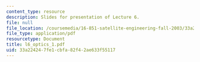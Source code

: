 ```yaml
---
content_type: resource
description: Slides for presentation of Lecture 6.
file: null
file_location: /coursemedia/16-851-satellite-engineering-fall-2003/33a224247fe1cbfa82f42ae633f55117_l6_optics_1.pdf
file_type: application/pdf
resourcetype: Document
title: l6_optics_1.pdf
uid: 33a22424-7fe1-cbfa-82f4-2ae633f55117
---
```

